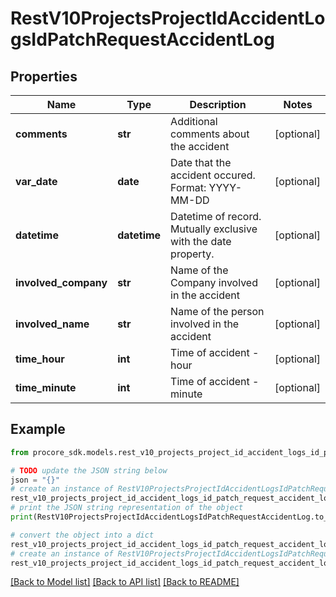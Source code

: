 # RestV10ProjectsProjectIdAccidentLogsIdPatchRequestAccidentLog


## Properties

Name | Type | Description | Notes
------------ | ------------- | ------------- | -------------
**comments** | **str** | Additional comments about the accident | [optional] 
**var_date** | **date** | Date that the accident occured. Format: YYYY-MM-DD | [optional] 
**datetime** | **datetime** | Datetime of record. Mutually exclusive with the date property. | [optional] 
**involved_company** | **str** | Name of the Company involved in the accident | [optional] 
**involved_name** | **str** | Name of the person involved in the accident | [optional] 
**time_hour** | **int** | Time of accident - hour | [optional] 
**time_minute** | **int** | Time of accident - minute | [optional] 

## Example

```python
from procore_sdk.models.rest_v10_projects_project_id_accident_logs_id_patch_request_accident_log import RestV10ProjectsProjectIdAccidentLogsIdPatchRequestAccidentLog

# TODO update the JSON string below
json = "{}"
# create an instance of RestV10ProjectsProjectIdAccidentLogsIdPatchRequestAccidentLog from a JSON string
rest_v10_projects_project_id_accident_logs_id_patch_request_accident_log_instance = RestV10ProjectsProjectIdAccidentLogsIdPatchRequestAccidentLog.from_json(json)
# print the JSON string representation of the object
print(RestV10ProjectsProjectIdAccidentLogsIdPatchRequestAccidentLog.to_json())

# convert the object into a dict
rest_v10_projects_project_id_accident_logs_id_patch_request_accident_log_dict = rest_v10_projects_project_id_accident_logs_id_patch_request_accident_log_instance.to_dict()
# create an instance of RestV10ProjectsProjectIdAccidentLogsIdPatchRequestAccidentLog from a dict
rest_v10_projects_project_id_accident_logs_id_patch_request_accident_log_from_dict = RestV10ProjectsProjectIdAccidentLogsIdPatchRequestAccidentLog.from_dict(rest_v10_projects_project_id_accident_logs_id_patch_request_accident_log_dict)
```
[[Back to Model list]](../README.md#documentation-for-models) [[Back to API list]](../README.md#documentation-for-api-endpoints) [[Back to README]](../README.md)


